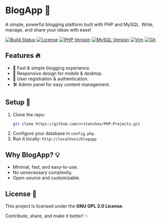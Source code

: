 # BlogApp 🚀

A simple, powerful blogging platform built with PHP and MySQL. Write, manage, and share your ideas with ease!

[![Build Status](https://img.shields.io/github/workflow/status/vrstanchev/PHP-Projects/blogapp/CI)](https://github.com/vrstanchev/PHP-Projects/actions)
[![License](https://img.shields.io/badge/license-GNU%20GPL%203.0-blue.svg)](https://opensource.org/licenses/GPL-3.0)
[![PHP Version](https://img.shields.io/badge/PHP-%3E%3D7.4-blue.svg)](https://www.php.net/)
[![MySQL Version](https://img.shields.io/badge/MySQL-%3E%3D5.7-blue.svg)](https://www.mysql.com/)
[![Vim](https://img.shields.io/badge/Editor-Vim-green.svg)](https://www.vim.org/)
[![Git](https://img.shields.io/badge/VCS-Git-blue.svg)](https://git-scm.com/)

## Features 🔥
- 🚀 Fast & simple blogging experience.
- 📱 Responsive design for mobile & desktop.
- 🔐 User registration & authentication.
- 🛠️ Admin panel for easy content management.

## Setup 🚧
1. Clone the repo:
    ```bash
    git clone https://github.com/vrstanchev/PHP-Projects.git
    ```
2. Configure your database in `config.php`.
3. Run it locally: `http://localhost/blogapp`

## Why BlogApp? 💡
- Minimal, fast, and easy-to-use.
- No unnecessary complexity.
- Open-source and customizable.

## License 📄
This project is licensed under the **GNU GPL 3.0 License**.

Contribute, share, and make it better! ✨

